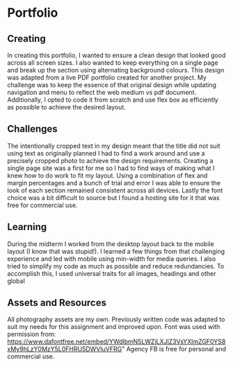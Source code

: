 # Portfolio 


## Creating  

In creating this portfolio, I wanted to ensure a clean design that looked good across all screen sizes. I also wanted to keep everything on a single page and break up the section using alternating background colours. This design was adapted from a live PDF portfolio created for another project. My challenge was to keep the essence of that original design while updating navigation and menu to reflect the web medium vs pdf document. Additionally, I opted to code it from scratch and use flex box as efficiently as possible to achieve the desired layout. 


## Challenges  

The intentionally cropped text in my design meant that the title did not suit using text as originally planned I had to find a work around and use a precisely cropped photo to achieve the design requirements. Creating a single page site was a first for me so I had to find ways of making what I knew how to do work to fit my layout. Using a combination of flex and margin percentages and a bunch of trial and error I was able to ensure the look of each section remained consistent across all devices. Lastly the font choice was a bit difficult to source but I found a hosting site for it that was free for commercial use. 
 

## Learning  

During the midterm I worked from the desktop layout back to the mobile layout (I know that was stupid!). I learned a few things from that challenging experience and led with mobile using min-width for media queries. I also tried to simplify my code as much as possible and reduce redundancies. To accomplish this, I used universal traits for all images, headings and other global  


## Assets and Resources  

All photography assets are my own. Previously written code was adapted to suit my needs for this assignment and improved upon. Font was used with permission from: https://www.dafontfree.net/embed/YWdlbmN5LWZiLXJlZ3VsYXImZGF0YS8xMy9hLzY0MzY5L0FHRU5DWVIuVFRG" Agency FB is free for personal and commercial use.

 